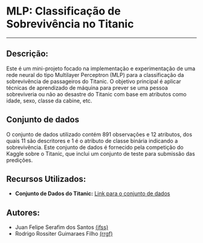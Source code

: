 # MLP: Classificação de Sobrevivência no Titanic

---

## Descrição:
Este é um mini-projeto focado na implementação e experimentação de uma rede neural do tipo Multilayer Perceptron (MLP) para a classificação da sobrevivência de passageiros do Titanic. O objetivo principal é aplicar técnicas de aprendizado de máquina para prever se uma pessoa sobreviveria ou não ao desastre do Titanic com base em atributos como idade, sexo, classe da cabine, etc.

## Conjunto de dados
O conjunto de dados utilizado contém 891 observações e 12 atributos, dos quais 11 são descritores e 1 é o atributo de classe binária indicando a sobrevivência. Este conjunto de dados é fornecido pela competição do Kaggle sobre o Titanic, que inclui um conjunto de teste para submissão das predições.

## Recursos Utilizados:
- **Conjunto de Dados do Titanic:** [Link para o conjunto de dados](https://www.kaggle.com/c/titanic/data)

## Autores:
* Juan Felipe Serafim dos Santos [(jfss)](https://github.com/JuanFelipeSerafim)
* Rodrigo Rossiter Guimaraes Filho [(rrgf)](https://github.com/rossiterr)
